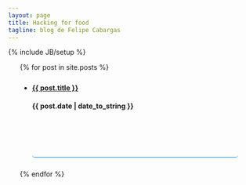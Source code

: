 ```yaml
---
layout: page
title: Hacking for food
tagline: blog de Felipe Cabargas
---
```

{% include JB/setup %}

<!-- <p>{{ post.content | strip_html | truncatewords: 30 }}...</p> -->
<!-- <hr> -->

<div class="posts">
  <ul class="block-grid two-up">
    {% for post in site.posts %}
      <li style="height: 150px; width: 420px; margin:25px; border-bottom: 1px solid #0480be; border-radius: 5px;">
        <h4><a href="{{ BASE_PATH }}{{ post.url }}">{{ post.title }}</a>
        <h4 class="subheader"><span class="subheader label">{{ post.date | date_to_string }}</span></h4>
        </h4>
      </li>
  {% endfor %}
</ul>
</div>